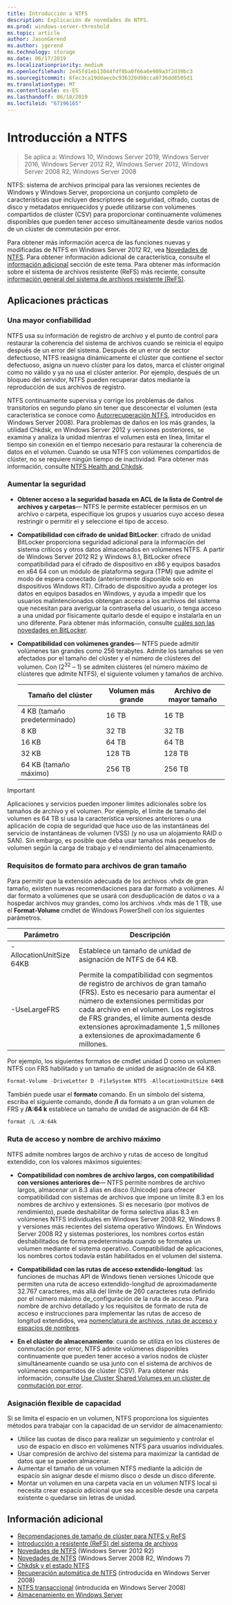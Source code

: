 ```yaml
---
title: Introducción a NTFS
description: Explicación de novedades de NTFS.
ms.prod: windows-server-threshold
ms.topic: article
author: JasonGerend
ms.author: jgerend
ms.technology: storage
ms.date: 06/17/2019
ms.localizationpriority: medium
ms.openlocfilehash: 2e45fd1eb13044fdf0ba0f66a6e909a3f2d39bc3
ms.sourcegitcommit: 6fec3ca19ddaecbc936320d98cca0736dd8505d1
ms.translationtype: MT
ms.contentlocale: es-ES
ms.lasthandoff: 06/18/2019
ms.locfileid: "67196165"
---
```

# <a name="ntfs-overview"></a>Introducción a NTFS

>Se aplica a: Windows 10, Windows Server 2019, Windows Server 2016, Windows Server 2012 R2, Windows Server 2012, Windows Server 2008 R2, Windows Server 2008

NTFS: sistema de archivos principal para las versiones recientes de Windows y Windows Server, proporciona un conjunto completo de características que incluyen descriptores de seguridad, cifrado, cuotas de disco y metadatos enriquecidos y puede utilizarse con volúmenes compartidos de clúster (CSV) para proporcionar continuamente volúmenes disponibles que pueden tener acceso simultáneamente desde varios nodos de un clúster de conmutación por error.

Para obtener más información acerca de las funciones nuevas y modificadas de NTFS en Windows Server 2012 R2, vea [Novedades de NTFS](https://docs.microsoft.com/previous-versions/windows/it-pro/windows-server-2012-r2-and-2012/dn466520(v%3dws.11)). Para obtener información adicional de característica, consulte el [información adicional](#additional-information) sección de este tema. Para obtener más información sobre el sistema de archivos resistente (ReFS) más reciente, consulte [información general del sistema de archivos resistente (ReFS)](../refs/refs-overview.md).

## <a name="practical-applications"></a>Aplicaciones prácticas

### <a name="increased-reliability"></a>Una mayor confiabilidad

NTFS usa su información de registro de archivo y el punto de control para restaurar la coherencia del sistema de archivos cuando se reinicia el equipo después de un error del sistema. Después de un error de sector defectuoso, NTFS reasigna dinámicamente el clúster que contiene el sector defectuoso, asigna un nuevo clúster para los datos, marca el clúster original como no válido y ya no usa el clúster anterior. Por ejemplo, después de un bloqueo del servidor, NTFS pueden recuperar datos mediante la reproducción de sus archivos de registro.

NTFS continuamente supervisa y corrige los problemas de daños transitorios en segundo plano sin tener que desconectar el volumen (esta característica se conoce como [Autorrecuperación NTFS](https://docs.microsoft.com/previous-versions/windows/it-pro/windows-server-2008-R2-and-2008/cc771388(v=ws.10)), introducidos en Windows Server 2008). Para problemas de daños en los más grandes, la utilidad Chkdsk, en Windows Server 2012 y versiones posteriores, se examina y analiza la unidad mientras el volumen está en línea, limitar el tiempo sin conexión en el tiempo necesario para restaurar la coherencia de datos en el volumen. Cuando se usa NTFS con volúmenes compartidos de clúster, no se requiere ningún tiempo de inactividad. Para obtener más información, consulte [NTFS Health and Chkdsk](https://docs.microsoft.com/previous-versions/windows/it-pro/windows-server-2012-r2-and-2012/hh831536(v%3dws.11)).

### <a name="increased-security"></a>Aumentar la seguridad

- **Obtener acceso a la seguridad basada en ACL de la lista de Control de archivos y carpetas**— NTFS le permite establecer permisos en un archivo o carpeta, especifique los grupos y usuarios cuyo acceso desea restringir o permitir el y seleccione el tipo de acceso.

- **Compatibilidad con cifrado de unidad BitLocker**: cifrado de unidad BitLocker proporciona seguridad adicional para la información del sistema críticos y otros datos almacenados en volúmenes NTFS. A partir de Windows Server 2012 R2 y Windows 8.1, BitLocker ofrece compatibilidad para el cifrado de dispositivo en x86 y equipos basados en x64 64 con un módulo de plataforma segura (TPM) que admite el modo de espera conectado (anteriormente disponible solo en dispositivos Windows RT). Cifrado de dispositivo ayuda a proteger los datos en equipos basados en Windows, y ayuda a impedir que los usuarios malintencionados obtengan acceso a los archivos del sistema que necesitan para averiguar la contraseña del usuario, o tenga acceso a una unidad por físicamente quitarlo desde el equipo e instalarla en un uno diferente. Para obtener más información, consulte [cuáles son las novedades en BitLocker](https://docs.microsoft.com/previous-versions/windows/it-pro/windows-server-2012-r2-and-2012/dn306081(v%3dws.11)).

- **Compatibilidad con volúmenes grandes**— NTFS puede admitir volúmenes tan grandes como 256 terabytes. Admite los tamaños se ven afectados por el tamaño del clúster y el número de clústeres del volumen. Con (2<sup>32</sup> – 1) se admiten clústeres (el número máximo de clústeres que admite NTFS), el siguiente volumen y tamaños de archivo.

  |Tamaño del clúster|Volumen más grande|Archivo de mayor tamaño|
  |---|---|---|
  |4 KB (tamaño predeterminado)|16 TB|16 TB|
  |8 KB|32 TB|32 TB|
  |16 KB|64 TB|64 TB|
  |32 KB|128 TB|128 TB|
  |64 KB (tamaño máximo)|256 TB|256 TB|

>[!IMPORTANT]
>Aplicaciones y servicios pueden imponer límites adicionales sobre los tamaños de archivo y el volumen. Por ejemplo, el límite de tamaño del volumen es 64 TB si usa la característica versiones anteriores o una aplicación de copia de seguridad que hace uso de las instantáneas del servicio de instantáneas de volumen (VSS) (y no usa un alojamiento RAID o SAN). Sin embargo, es posible que deba usar tamaños más pequeños de volumen según la carga de trabajo y el rendimiento del almacenamiento.

### <a name="formatting-requirements-for-large-files"></a>Requisitos de formato para archivos de gran tamaño

Para permitir que la extensión adecuada de los archivos .vhdx de gran tamaño, existen nuevas recomendaciones para dar formato a volúmenes. Al dar formato a volúmenes que se usará con desduplicación de datos o va a hospedar archivos muy grandes, como los archivos .vhdx más de 1 TB, use el **Format-Volume** cmdlet de Windows PowerShell con los siguientes parámetros.

|Parámetro|Descripción|
|---|---|
|-AllocationUnitSize 64KB|Establece un tamaño de unidad de asignación de NTFS de 64 KB.|
|-UseLargeFRS|Permite la compatibilidad con segmentos de registro de archivos de gran tamaño (FRS). Esto es necesario para aumentar el número de extensiones permitidas por cada archivo en el volumen. Los registros de FRS grandes, el límite aumenta desde extensiones aproximadamente 1,5 millones a extensiones de aproximadamente 6 millones.|

Por ejemplo, los siguientes formatos de cmdlet unidad D como un volumen NTFS con FRS habilitado y un tamaño de unidad de asignación de 64 KB.

```PowerShell
Format-Volume -DriveLetter D -FileSystem NTFS -AllocationUnitSize 64KB -UseLargeFRS
```

También puede usar el **formato** comando. En un símbolo del sistema, escriba el siguiente comando, donde **/l** da formato a un gran volumen de FRS y **/A:64 k** establece un tamaño de unidad de asignación de 64 KB:

```PowerShell
format /L /A:64k
```

### <a name="maximum-file-name-and-path"></a>Ruta de acceso y nombre de archivo máximo

NTFS admite nombres largos de archivo y rutas de acceso de longitud extendido, con los valores máximos siguientes:

- **Compatibilidad con nombres de archivo largos, con compatibilidad con versiones anteriores de**— NTFS permite nombres de archivo largos, almacenar un 8.3 alias en disco (Unicode) para ofrecer compatibilidad con sistemas de archivos que impone un límite 8.3 en los nombres de archivo y extensiones. Si es necesario (por motivos de rendimiento), puede deshabilitar de forma selectiva alias 8.3 en volúmenes NTFS individuales en Windows Server 2008 R2, Windows 8 y versiones más recientes del sistema operativo Windows.
  En Windows Server 2008 R2 y sistemas posteriores, los nombres cortos están deshabilitados de forma predeterminada cuando se formatea un volumen mediante el sistema operativo. Compatibilidad de aplicaciones, los nombres cortos todavía están habilitados en el volumen del sistema.

- **Compatibilidad con las rutas de acceso extendido-longitud**: las funciones de muchas API de Windows tienen versiones Unicode que permiten una ruta de acceso extendido-longitud de aproximadamente 32.767 caracteres, más allá del límite de 260 caracteres ruta definido por el número máximo de\_configuración de la ruta de acceso. Para nombre de archivo detallado y los requisitos de formato de ruta de acceso e instrucciones para implementar las rutas de acceso de longitud extendidos, vea [nomenclatura de archivos, rutas de acceso y espacios de nombres](https://msdn.microsoft.com/library/windows/desktop/aa365247).

- **En el clúster de almacenamiento**: cuando se utiliza en los clústeres de conmutación por error, NTFS admite volúmenes disponibles continuamente que pueden tener acceso a varios nodos de clúster simultáneamente cuando se usa junto con el sistema de archivos de volúmenes compartidos de clúster (CSV). Para obtener más información, consulte [Use Cluster Shared Volumes en un clúster de conmutación por error](../../failover-clustering/failover-cluster-csvs.md).

### <a name="flexible-allocation-of-capacity"></a>Asignación flexible de capacidad

Si se limita el espacio en un volumen, NTFS proporciona los siguientes métodos para trabajar con la capacidad de un servidor de almacenamiento:

- Utilice las cuotas de disco para realizar un seguimiento y controlar el uso de espacio en disco en volúmenes NTFS para usuarios individuales.
- Usar compresión de archivo del sistema para maximizar la cantidad de datos que se pueden almacenar.
- Aumentar el tamaño de un volumen NTFS mediante la adición de espacio sin asignar desde el mismo disco o desde un disco diferente.
- Montar un volumen en una carpeta vacía en un volumen NTFS local si necesita crear espacio adicional que sea accesible desde una carpeta existente o quedarse sin letras de unidad.

## <a name="additional-information"></a>Información adicional

- [Recomendaciones de tamaño de clúster para NTFS y ReFS](https://techcommunity.microsoft.com/t5/Storage-at-Microsoft/Cluster-size-recommendations-for-ReFS-and-NTFS/ba-p/425960)
- [Introducción a resistente (ReFS) del sistema de archivos](../refs/refs-overview.md)
- [Novedades de NTFS](https://docs.microsoft.com/previous-versions/windows/it-pro/windows-server-2012-r2-and-2012/dn466520(v%3dws.11)) (Windows Server 2012 R2)
- [Novedades de NTFS](https://docs.microsoft.com/previous-versions/windows/it-pro/windows-server-2008-R2-and-2008/ff383236(v=ws.10)) (Windows Server 2008 R2, Windows 7)
- [Chkdsk y el estado NTFS](https://docs.microsoft.com/previous-versions/windows/it-pro/windows-server-2012-r2-and-2012/hh831536(v%3dws.11))
- [Recuperación automática de NTFS](https://docs.microsoft.com/previous-versions/windows/it-pro/windows-server-2008-R2-and-2008/cc771388(v=ws.10)) (introducida en Windows Server 2008)
- [NTFS transaccional](https://docs.microsoft.com/previous-versions/windows/it-pro/windows-server-2008-r2-and-2008/cc730726(v%3dws.10)) (introducida en Windows Server 2008)
- [Almacenamiento en Windows Server](../storage.md)